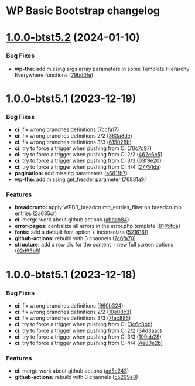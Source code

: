 # WP Basic Bootstrap changelog

# [1.0.0-btst5.2](https://github.com/e-picas/wp-basic-bootstrap/compare/v1.0.0-btst5.1...v1.0.0-btst5.2) (2024-01-10)


### Bug Fixes

* **wp-the:** add missing args array parameters in some Template Hierarchy Everywhere functions ([79bd0fe](https://github.com/e-picas/wp-basic-bootstrap//commit/79bd0fe5565bb84b89fbab3b6b661883cf84bb6e))

# 1.0.0-btst5.1 (2023-12-19)


### Bug Fixes

* **ci:** fix wrong branches definitions ([7ccfa17](https://github.com/e-picas/wp-basic-bootstrap//commit/7ccfa170636e7b2d4c8e2a05c496d599c81de085))
* **ci:** fix wrong branches definitions 2/2 ([363a8de](https://github.com/e-picas/wp-basic-bootstrap//commit/363a8de7fdc8e64a4c3f9fe85ea3438c65e87e9c))
* **ci:** fix wrong branches definitions 3/3 ([615028b](https://github.com/e-picas/wp-basic-bootstrap//commit/615028bb808af45d83c3f33b00e95b4e3b658c00))
* **ci:** try to force a trigger when pushing from CI ([70c7d97](https://github.com/e-picas/wp-basic-bootstrap//commit/70c7d97303883bd87b105c4850016dd6d16e284b))
* **ci:** try to force a trigger when pushing from CI 2/2 ([462e6e5](https://github.com/e-picas/wp-basic-bootstrap//commit/462e6e573bb83f793548a9a20d02e794808fb60f))
* **ci:** try to force a trigger when pushing from CI 3/3 ([03f9e20](https://github.com/e-picas/wp-basic-bootstrap//commit/03f9e20d248d0ffb4c7b55dd3bbc7199dc80408d))
* **ci:** try to force a trigger when pushing from CI 4/4 ([27791da](https://github.com/e-picas/wp-basic-bootstrap//commit/27791daec6edb8dc4f897a77848d2b426c9b5555))
* **pagination:** add missing parameters ([a6811b7](https://github.com/e-picas/wp-basic-bootstrap//commit/a6811b7878eff08af139ced63357d52a9b4f4314))
* **wp-the:** add missing get_header parameter ([76881a9](https://github.com/e-picas/wp-basic-bootstrap//commit/76881a97721cae6215dd42580ed1363d5b52119d))


### Features

* **breadcrumb:** apply WPBB_breadcrumb_entries_filter on breadcrumb entries ([2a685cf](https://github.com/e-picas/wp-basic-bootstrap//commit/2a685cff0b85f741525cc9715357ba38ccccc0c0))
* **ci:** merge work about github actions ([abbab84](https://github.com/e-picas/wp-basic-bootstrap//commit/abbab846b6ee22c77baf86dd40ace719376035ca))
* **error-pages:** centralize all errors in the error.php template ([8145f6a](https://github.com/e-picas/wp-basic-bootstrap//commit/8145f6ac05af92510b921d0334f286af8d5a9b60))
* **fonts:** add a default font option + Inconsolata ([521616f](https://github.com/e-picas/wp-basic-bootstrap//commit/521616fee4f395db2e5e4394152a34f6b5af3bcf))
* **github-actions:** rebuild with 3 channels ([7c6fa70](https://github.com/e-picas/wp-basic-bootstrap//commit/7c6fa706df72488c929c190d1de8328fbcd5a1e9))
* **structure:** add a row div for the content + new full screen options ([02d96b9](https://github.com/e-picas/wp-basic-bootstrap//commit/02d96b94fafda077e3979129744c5043a30e4df5))

# 1.0.0-btst5.1 (2023-12-18)


### Bug Fixes

* **ci:** fix wrong branches definitions ([660b324](https://github.com/e-picas/wp-basic-bootstrap//commit/660b324e60fd5f93ff3d4929d4db8e1d53da6a81))
* **ci:** fix wrong branches definitions 2/2 ([10e08c3](https://github.com/e-picas/wp-basic-bootstrap//commit/10e08c30a8188fde2875e8f38a968ce092b471a7))
* **ci:** fix wrong branches definitions 3/3 ([7fec886](https://github.com/e-picas/wp-basic-bootstrap//commit/7fec8863ec20704a792536102fc9f7e80eafa10c))
* **ci:** try to force a trigger when pushing from CI ([3c6c8bb](https://github.com/e-picas/wp-basic-bootstrap//commit/3c6c8bb0c0acfd21f0c82f18809f447f3fe75508))
* **ci:** try to force a trigger when pushing from CI 2/2 ([34d3aac](https://github.com/e-picas/wp-basic-bootstrap//commit/34d3aace98e5da47e6c3395f7cdfd1f2bcf23d0f))
* **ci:** try to force a trigger when pushing from CI 3/3 ([109ab28](https://github.com/e-picas/wp-basic-bootstrap//commit/109ab2816b9d759aa0c39d4e28e3291b9d3051e6))
* **ci:** try to force a trigger when pushing from CI 4/4 ([4e80e2b](https://github.com/e-picas/wp-basic-bootstrap//commit/4e80e2ba49b489499a90fbb88184969321e6bb5b))


### Features

* **ci:** merge work about github actions ([ad5c243](https://github.com/e-picas/wp-basic-bootstrap//commit/ad5c243fcad85a3cd756209419d53ff60c815dde))
* **github-actions:** rebuild with 3 channels ([55299e8](https://github.com/e-picas/wp-basic-bootstrap//commit/55299e83329b6706898e7664eb6e209084186ea6))
